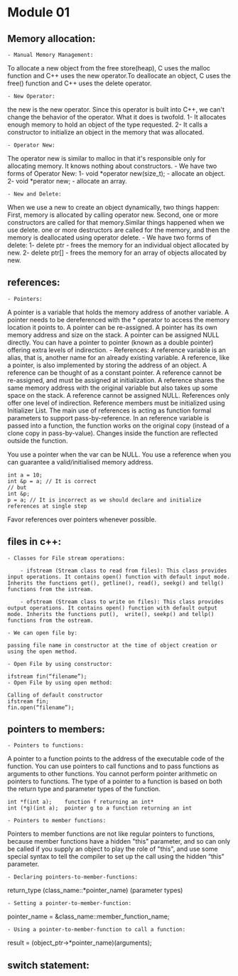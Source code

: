 # Module 01

## Memory allocation: 

    - Manual Memory Management:
To allocate a new object from the free store(heap), C uses the malloc function and C++ uses the new operator.To deallocate an object, C uses the free() function and C++ uses the delete operator.

    - New Operator:
the new is the new operator. Since this operator is built into C++, we can't change the behavior of the operator. What it does is twofold.
    1- It allocates enough memory to hold an object of the type requested.
    2- It calls a constructor to initialize an object in the memory that was allocated.

    - Operator New:
The operator new is similar to malloc in that it's responsible only for allocating memory. It knows nothing about constructors.
    - We have two forms of Operator New:
    1- void *operator new(size_t); - allocate an object.
    2- void *perator new[](size_t); - allocate an array.    

    - New and Delete:
When we use a new to create an object dynamically, two things happen: First, memory is allocated by calling operator new. Second, one or more constructors are called for that memory.Similar things happened when we use delete. one or more destructors are called for the memory, and then the memory is deallocated using operator delete.
    - We have two forms of delete:
    1- delete ptr - frees the memory for an individual object allocated by new.
    2- delete ptr[] - frees the memory for an array of objects allocated by new.

## references:
    - Pointers: 
A pointer is a variable that holds the memory address of another variable. A pointer needs to be dereferenced with the * operator to access the memory location it points to. A pointer can be re-assigned. A pointer has its own memory address and size on the stack. A pointer can be assigned NULL directly. You can have a pointer to pointer (known as a double pointer) offering extra levels of indirection.
    - References: 
A reference variable is an alias, that is, another name for an already existing variable. A reference, like a pointer, is also implemented by storing the address of an object. A reference can be thought of as a constant pointer. A reference cannot be re-assigned, and must be assigned at initialization. A reference shares the same memory address with the original variable but also takes up some space on the stack. A reference cannot be assigned NULL. References only offer one level of indirection. Reference members must be initialized using Initializer List.
The main use of references is acting as function formal parameters to support pass-by-reference. In an reference variable is passed into a function, the function works on the original copy (instead of a clone copy in pass-by-value). Changes inside the function are reflected outside the function.

You use a pointer when the var can be NULL. You use a reference when you can guarantee a valid/initialised memory address.

    int a = 10;
    int &p = a; // It is correct
    // but
    int &p;
    p = a; // It is incorrect as we should declare and initialize references at single step

Favor references over pointers whenever possible.

## files in c++:
    - Classes for File stream operations:

        - ifstream (Stream class to read from files): This class provides input operations. It contains open() function with default input mode. Inherits the functions get(), getline(), read(), seekg() and tellg() functions from the istream.
    
        - ofstream (Stream class to write on files): This class provides output operations. It contains open() function with default output mode. Inherits the functions put(),  write(), seekp() and tellp() functions from the ostream.

    - We can open file by:

    passing file name in constructor at the time of object creation or using the open method.

    - Open File by using constructor:

    ifstream fin(“filename”);
    - Open File by using open method:

    Calling of default constructor 
    ifstream fin;
    fin.open(“filename”); 
## pointers to members:

    - Pointers to functions:

A pointer to a function points to the address of the executable code of the function. You can use pointers to call functions and to pass functions as arguments to other functions. You cannot perform pointer arithmetic on pointers to functions.
The type of a pointer to a function is based on both the return type and parameter types of the function.

    int *f(int a);    function f returning an int*
    int (*g)(int a);  pointer g to a function returning an int

    - Pointers to member functions:
Pointers to member functions are not like regular pointers to functions, because member functions have a hidden "this" parameter, and so can only be called if you supply an object to play the role of "this", and use some special syntax to tell the compiler to set up the call using the hidden “this”
parameter.

    - Declaring pointers-to-member-functions:
return_type (class_name::*pointer_name) (parameter types)

    - Setting a pointer-to-member-function:
pointer_name = &class_name::member_function_name;

    - Using a pointer-to-member-function to call a function:
result = (object_ptr->*pointer_name)(arguments);
## switch statement: